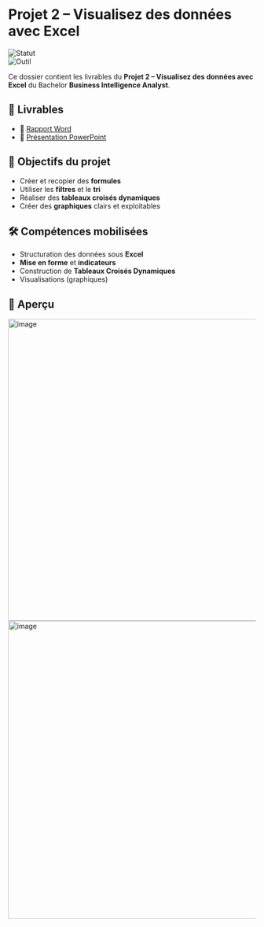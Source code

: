 # Projet 2 – Visualisez des données avec Excel

![Statut](https://img.shields.io/badge/Projet-Terminé-brightgreen)  
![Outil](https://img.shields.io/badge/Outil-Excel-blue)

Ce dossier contient les livrables du **Projet 2 – Visualisez des données avec Excel** du Bachelor **Business Intelligence Analyst**.

## 📑 Livrables
- 📄 [Rapport Word](projets/02-excel-visualisation/Deluy_Leslie_2_rapport_analyse_032025.docx)
- 🎥 [Présentation PowerPoint](projets/02-excel-visualisation/Deluy_Leslie_1_presentation_032025.pptx)

## 🎯 Objectifs du projet
- Créer et recopier des **formules**
- Utiliser les **filtres** et le **tri**
- Réaliser des **tableaux croisés dynamiques**
- Créer des **graphiques** clairs et exploitables

## 🛠 Compétences mobilisées
- Structuration des données sous **Excel**
- **Mise en forme** et **indicateurs**
- Construction de **Tableaux Croisés Dynamiques**
- Visualisations (graphiques)

## 👀 Aperçu
  <img width="950" height="614" alt="image" src="https://github.com/user-attachments/assets/ff386953-5751-4622-bf82-b854eda33a29" />  <img width="970" height="606" alt="image" src="https://github.com/user-attachments/assets/bed8e590-7d55-46ab-b92c-b2065b982957" />





